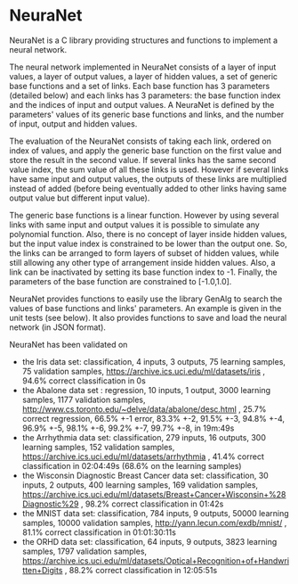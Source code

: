 # NeuraNet
NeuraNet is a C library providing structures and functions to implement a neural network.

The neural network implemented in NeuraNet consists of a layer of input values, a layer of output values, a layer of hidden values, a set of generic base functions and a set of links. Each base function has 3 parameters (detailed below) and each links has 3 parameters: the base function index and the indices of input and output values. A NeuraNet is defined by the parameters' values of its generic base functions and links, and the number of input, output and hidden values.

The evaluation of the NeuraNet consists of taking each link, ordered on index of values, and apply the generic base function on the first value and store the result in the second value. If several links has the same second value index, the sum value of all these links is used. However if several links have same input and output values, the outputs of these links are multiplied instead of added (before being eventually added to other links having same output value but different input value).

The generic base functions is a linear function. However by using several links with same input and output values it is possible to simulate any polynomial function. Also, there is no concept of layer inside hidden values, but the input value index is constrained to be lower than the output one. So, the links can be arranged to form layers of subset of hidden values, while still allowing any other type of arrangement inside hidden values. Also, a link can be inactivated by setting its base function index to -1. Finally, the parameters of the base function are constrained to [-1.0,1.0].

NeuraNet provides functions to easily use the library GenAlg to search the values of base functions and links' parameters. An example is given in the unit tests (see below). It also provides functions to save and load the neural network (in JSON format).

NeuraNet has been validated on 
* the Iris data set: classification, 4 inputs, 3 outputs, 75 learning samples, 75 validation samples, https://archive.ics.uci.edu/ml/datasets/iris , 94.6% correct classification in 0s 
* the Abalone data set : regression, 10 inputs, 1 output, 3000 learning samples, 1177 validation samples, http://www.cs.toronto.edu/~delve/data/abalone/desc.html , 25.7% correct regression, 66.5% +-1 error, 83.3% +-2, 91.5% +-3, 94.8% +-4, 96.9% +-5, 98.1% +-6, 99.2% +-7, 99.7% +-8, in 19m:49s 
* the Arrhythmia data set: classification, 279 inputs, 16 outputs, 300 learning samples, 152 validation samples, https://archive.ics.uci.edu/ml/datasets/arrhythmia , 41.4% correct classification in 02:04:49s (68.6% on the learning samples)
* the Wisconsin Diagnostic Breast Cancer data set: classification, 30 inputs, 2 outputs, 400 learning samples, 169 validation samples, https://archive.ics.uci.edu/ml/datasets/Breast+Cancer+Wisconsin+%28Diagnostic%29 , 98.2% correct classification in 01:42s
* the MNIST data set: classification, 784 inputs, 9 outputs, 50000 learning samples, 10000 validation samples,  http://yann.lecun.com/exdb/mnist/ , 81.1% correct classification in 01:01:30:11s
* the ORHD data set: classification, 64 inputs, 9 outputs, 3823 learning samples, 1797 validation samples, https://archive.ics.uci.edu/ml/datasets/Optical+Recognition+of+Handwritten+Digits , 88.2% correct classification in 12:05:51s
